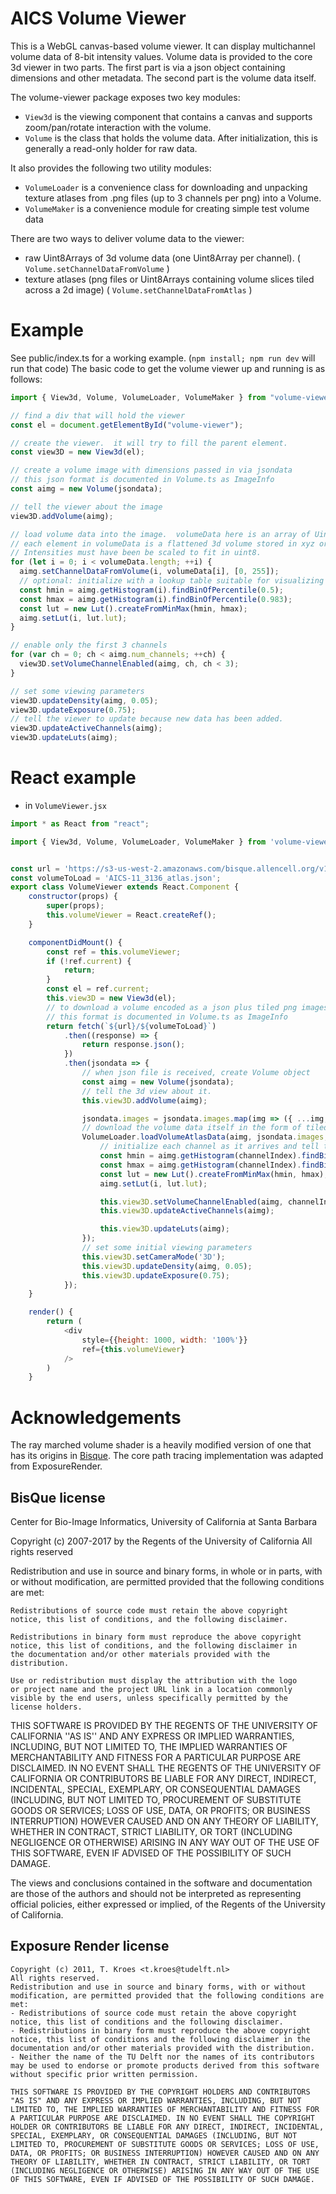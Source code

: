 # AICS Volume Viewer

This is a WebGL canvas-based volume viewer. It can display multichannel volume data of 8-bit intensity values.
Volume data is provided to the core 3d viewer in two parts. The first part is via a json object containing dimensions and other metadata. The second part is the volume data itself.

The volume-viewer package exposes two key modules:

- `View3d` is the viewing component that contains a canvas and supports zoom/pan/rotate interaction with the volume.
- `Volume` is the class that holds the volume data. After initialization, this is generally a read-only holder for raw data.

It also provides the following two utility modules:

- `VolumeLoader` is a convenience class for downloading and unpacking texture atlases from .png files (up to 3 channels per png) into a Volume.
- `VolumeMaker` is a convenience module for creating simple test volume data

There are two ways to deliver volume data to the viewer:

- raw Uint8Arrays of 3d volume data (one Uint8Array per channel). ( `Volume.setChannelDataFromVolume` )
- texture atlases (png files or Uint8Arrays containing volume slices tiled across a 2d image) ( `Volume.setChannelDataFromAtlas` )

# Example

See public/index.ts for a working example. (`npm install; npm run dev` will run that code) The basic code to get the volume viewer up and running is as follows:

```javascript
import { View3d, Volume, VolumeLoader, VolumeMaker } from "volume-viewer";

// find a div that will hold the viewer
const el = document.getElementById("volume-viewer");

// create the viewer.  it will try to fill the parent element.
const view3D = new View3d(el);

// create a volume image with dimensions passed in via jsondata
// this json format is documented in Volume.ts as ImageInfo
const aimg = new Volume(jsondata);

// tell the viewer about the image
view3D.addVolume(aimg);

// load volume data into the image.  volumeData here is an array of Uint8Arrays.
// each element in volumeData is a flattened 3d volume stored in xyz order in a Uint8Array.
// Intensities must have been be scaled to fit in uint8.
for (let i = 0; i < volumeData.length; ++i) {
  aimg.setChannelDataFromVolume(i, volumeData[i], [0, 255]);
  // optional: initialize with a lookup table suitable for visualizing noisy biological data
  const hmin = aimg.getHistogram(i).findBinOfPercentile(0.5);
  const hmax = aimg.getHistogram(i).findBinOfPercentile(0.983);
  const lut = new Lut().createFromMinMax(hmin, hmax);
  aimg.setLut(i, lut.lut);
}

// enable only the first 3 channels
for (var ch = 0; ch < aimg.num_channels; ++ch) {
  view3D.setVolumeChannelEnabled(aimg, ch, ch < 3);
}

// set some viewing parameters
view3D.updateDensity(aimg, 0.05);
view3D.updateExposure(0.75);
// tell the viewer to update because new data has been added.
view3D.updateActiveChannels(aimg);
view3D.updateLuts(aimg);
```

# React example

- in `VolumeViewer.jsx`

```JavaScript
import * as React from "react";

import { View3d, Volume, VolumeLoader, VolumeMaker } from 'volume-viewer';


const url = 'https://s3-us-west-2.amazonaws.com/bisque.allencell.org/v1.4.0/Cell-Viewer_Thumbnails/AICS-11/';
const volumeToLoad = 'AICS-11_3136_atlas.json';
export class VolumeViewer extends React.Component {
    constructor(props) {
        super(props);
        this.volumeViewer = React.createRef();
    }

    componentDidMount() {
        const ref = this.volumeViewer;
        if (!ref.current) {
            return;
        }
        const el = ref.current;
        this.view3D = new View3d(el);
        // to download a volume encoded as a json plus tiled png images:
        // this format is documented in Volume.ts as ImageInfo
        return fetch(`${url}/${volumeToLoad}`)
            .then((response) => {
                return response.json();
            })
            .then(jsondata => {
                // when json file is received, create Volume object
                const aimg = new Volume(jsondata);
                // tell the 3d view about it.
                this.view3D.addVolume(aimg);

                jsondata.images = jsondata.images.map(img => ({ ...img, name: `${url$}${img.name}` }));
                // download the volume data itself in the form of tiled png files
                VolumeLoader.loadVolumeAtlasData(aimg, jsondata.images, (url, channelIndex) => {
                    // initialize each channel as it arrives and tell the view to update.
                    const hmin = aimg.getHistogram(channelIndex).findBinOfPercentile(0.5);
                    const hmax = aimg.getHistogram(channelIndex).findBinOfPercentile(0.983);
                    const lut = new Lut().createFromMinMax(hmin, hmax);
                    aimg.setLut(i, lut.lut);

                    this.view3D.setVolumeChannelEnabled(aimg, channelIndex, channelIndex < 3);
                    this.view3D.updateActiveChannels(aimg);

                    this.view3D.updateLuts(aimg);
                });
                // set some initial viewing parameters
                this.view3D.setCameraMode('3D');
                this.view3D.updateDensity(aimg, 0.05);
                this.view3D.updateExposure(0.75);
            });
    }

    render() {
        return (
            <div
                style={{height: 1000, width: '100%'}}
                ref={this.volumeViewer}
            />
        )
    }
```

# Acknowledgements

The ray marched volume shader is a heavily modified version of one that has its origins in [Bisque](http://bioimage.ucsb.edu/bisque).
The core path tracing implementation was adapted from ExposureRender.

## BisQue license

Center for Bio-Image Informatics, University of California at Santa Barbara

Copyright (c) 2007-2017 by the Regents of the University of California
All rights reserved

Redistribution and use in source and binary forms, in whole or in parts, with or without
modification, are permitted provided that the following conditions are met:

    Redistributions of source code must retain the above copyright
    notice, this list of conditions, and the following disclaimer.

    Redistributions in binary form must reproduce the above copyright
    notice, this list of conditions, and the following disclaimer in
    the documentation and/or other materials provided with the
    distribution.

    Use or redistribution must display the attribution with the logo
    or project name and the project URL link in a location commonly
    visible by the end users, unless specifically permitted by the
    license holders.

THIS SOFTWARE IS PROVIDED BY THE REGENTS OF THE UNIVERSITY OF CALIFORNIA ''AS IS'' AND ANY
EXPRESS OR IMPLIED WARRANTIES, INCLUDING, BUT NOT LIMITED TO, THE
IMPLIED WARRANTIES OF MERCHANTABILITY AND FITNESS FOR A PARTICULAR
PURPOSE ARE DISCLAIMED. IN NO EVENT SHALL THE REGENTS OF THE UNIVERSITY OF CALIFORNIA OR
CONTRIBUTORS BE LIABLE FOR ANY DIRECT, INDIRECT, INCIDENTAL, SPECIAL,
EXEMPLARY, OR CONSEQUENTIAL DAMAGES (INCLUDING, BUT NOT LIMITED TO,
PROCUREMENT OF SUBSTITUTE GOODS OR SERVICES; LOSS OF USE, DATA, OR
PROFITS; OR BUSINESS INTERRUPTION) HOWEVER CAUSED AND ON ANY THEORY OF
LIABILITY, WHETHER IN CONTRACT, STRICT LIABILITY, OR TORT (INCLUDING
NEGLIGENCE OR OTHERWISE) ARISING IN ANY WAY OUT OF THE USE OF THIS
SOFTWARE, EVEN IF ADVISED OF THE POSSIBILITY OF SUCH DAMAGE.

The views and conclusions contained in the software and documentation
are those of the authors and should not be interpreted as representing
official policies, either expressed or implied, of the Regents of the University of California.

## Exposure Render license

    Copyright (c) 2011, T. Kroes <t.kroes@tudelft.nl>
    All rights reserved.
    Redistribution and use in source and binary forms, with or without modification, are permitted provided that the following conditions are met:
    - Redistributions of source code must retain the above copyright notice, this list of conditions and the following disclaimer.
    - Redistributions in binary form must reproduce the above copyright notice, this list of conditions and the following disclaimer in the documentation and/or other materials provided with the distribution.
    - Neither the name of the TU Delft nor the names of its contributors may be used to endorse or promote products derived from this software without specific prior written permission.

    THIS SOFTWARE IS PROVIDED BY THE COPYRIGHT HOLDERS AND CONTRIBUTORS "AS IS" AND ANY EXPRESS OR IMPLIED WARRANTIES, INCLUDING, BUT NOT LIMITED TO, THE IMPLIED WARRANTIES OF MERCHANTABILITY AND FITNESS FOR A PARTICULAR PURPOSE ARE DISCLAIMED. IN NO EVENT SHALL THE COPYRIGHT HOLDER OR CONTRIBUTORS BE LIABLE FOR ANY DIRECT, INDIRECT, INCIDENTAL, SPECIAL, EXEMPLARY, OR CONSEQUENTIAL DAMAGES (INCLUDING, BUT NOT LIMITED TO, PROCUREMENT OF SUBSTITUTE GOODS OR SERVICES; LOSS OF USE, DATA, OR PROFITS; OR BUSINESS INTERRUPTION) HOWEVER CAUSED AND ON ANY THEORY OF LIABILITY, WHETHER IN CONTRACT, STRICT LIABILITY, OR TORT (INCLUDING NEGLIGENCE OR OTHERWISE) ARISING IN ANY WAY OUT OF THE USE OF THIS SOFTWARE, EVEN IF ADVISED OF THE POSSIBILITY OF SUCH DAMAGE.
